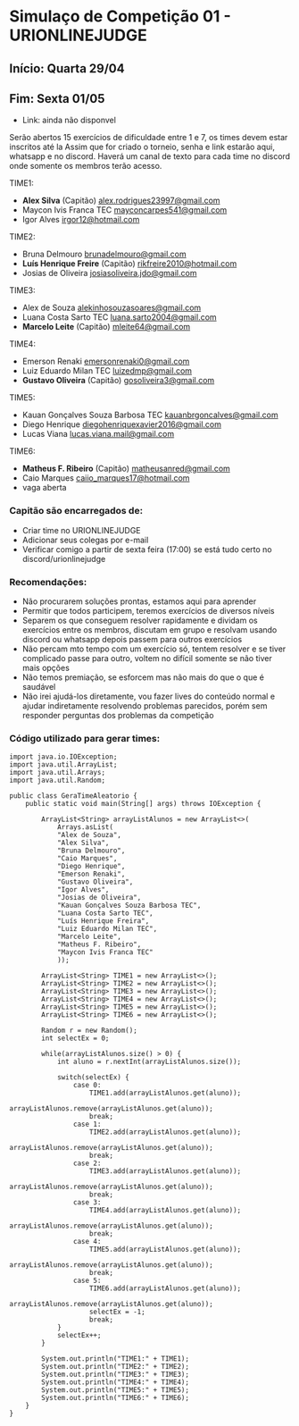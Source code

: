 # Simulaço de Competição 01 - URIONLINEJUDGE
## Início: Quarta 29/04
## Fim: Sexta 01/05

- Link: ainda não disponvel

Serão abertos 15 exercícios de dificuldade entre 1 e 7, os times devem estar inscritos até la
Assim que for criado o torneio, senha e link estarão aqui, whatsapp e no discord.
Haverá um canal de texto para cada time no discord onde somente os membros terão acesso.

TIME1: 
- **Alex Silva** (Capitão) <alex.rodrigues23997@gmail.com>
- Maycon Ivis Franca TEC <mayconcarpes541@gmail.com>
- Igor Alves <irgor12@hotmail.com>

TIME2:
- Bruna Delmouro <brunadelmouro@gmail.com>
- **Luís Henrique Freire** (Capitão) <rikfreire2010@hotmail.com>
- Josias de Oliveira <josiasoliveira.jdo@gmail.com>

TIME3: 
- Alex de Souza <alekinhosouzasoares@gmail.com>
- Luana Costa Sarto TEC <luana.sarto2004@gmail.com>
- **Marcelo Leite** (Capitão) <mleite64@gmail.com>

TIME4:
- Emerson Renaki <emersonrenaki0@gmail.com>
- Luiz Eduardo Milan TEC <luizedmp@gmail.com>
- **Gustavo Oliveira** (Capitão) <gosoliveira3@gmail.com>

TIME5:
- Kauan Gonçalves Souza Barbosa TEC <kauanbrgoncalves@gmail.com>
- Diego Henrique <diegohenriquexavier2016@gmail.com>
- Lucas Viana <lucas.viana.mail@gmail.com>

TIME6:
- **Matheus F. Ribeiro** (Capitão) <matheusanred@gmail.com>
- Caio Marques <caiio_marques17@hotmail.com>
- vaga aberta

### Capitão são encarregados de:

- Criar time no URIONLINEJUDGE
- Adicionar seus colegas por e-mail
- Verificar comigo a partir de sexta feira (17:00) se está tudo certo no discord/urionlinejudge

### Recomendações:

- Não procurarem soluções prontas, estamos aqui para aprender
- Permitir que todos participem, teremos exercícios de diversos níveis
- Separem os que conseguem resolver rapidamente e dividam os exercícios entre os membros, discutam em grupo e resolvam usando discord ou whatsapp depois passem para outros exercícios
- Não percam mto tempo com um exercício só, tentem resolver e se tiver complicado passe para outro, voltem no difícil somente se não tiver mais opções
- Não temos premiação, se esforcem mas não mais do que o que é saudável
- Não irei ajudá-los diretamente, vou fazer lives do conteúdo normal e ajudar indiretamente resolvendo problemas parecidos, porém sem responder perguntas dos problemas da competição 

### Código utilizado para gerar times:

```
import java.io.IOException;
import java.util.ArrayList;
import java.util.Arrays;
import java.util.Random;

public class GeraTimeAleatorio {
    public static void main(String[] args) throws IOException {
        
        ArrayList<String> arrayListAlunos = new ArrayList<>(
            Arrays.asList(
            "Alex de Souza",
            "Alex Silva",
            "Bruna Delmouro",
            "Caio Marques",
            "Diego Henrique",
            "Emerson Renaki",
            "Gustavo Oliveira",
            "Igor Alves",
            "Josias de Oliveira",
            "Kauan Gonçalves Souza Barbosa TEC",
            "Luana Costa Sarto TEC",
            "Luís Henrique Freira",
            "Luiz Eduardo Milan TEC",
            "Marcelo Leite",
            "Matheus F. Ribeiro",
            "Maycon Ivis Franca TEC"
            ));
        
        ArrayList<String> TIME1 = new ArrayList<>();
        ArrayList<String> TIME2 = new ArrayList<>();
        ArrayList<String> TIME3 = new ArrayList<>();
        ArrayList<String> TIME4 = new ArrayList<>();
        ArrayList<String> TIME5 = new ArrayList<>();
        ArrayList<String> TIME6 = new ArrayList<>();
        
        Random r = new Random();
        int selectEx = 0;
        
        while(arrayListAlunos.size() > 0) {
            int aluno = r.nextInt(arrayListAlunos.size());
            
            switch(selectEx) {
                case 0:
                    TIME1.add(arrayListAlunos.get(aluno));
                    arrayListAlunos.remove(arrayListAlunos.get(aluno));
                    break;
                case 1:
                    TIME2.add(arrayListAlunos.get(aluno));
                    arrayListAlunos.remove(arrayListAlunos.get(aluno));
                    break;
                case 2:
                    TIME3.add(arrayListAlunos.get(aluno));
                    arrayListAlunos.remove(arrayListAlunos.get(aluno));
                    break;
                case 3:
                    TIME4.add(arrayListAlunos.get(aluno));
                    arrayListAlunos.remove(arrayListAlunos.get(aluno));   
                    break;
                case 4:
                    TIME5.add(arrayListAlunos.get(aluno));
                    arrayListAlunos.remove(arrayListAlunos.get(aluno));     
                    break;
                case 5:
                    TIME6.add(arrayListAlunos.get(aluno));
                    arrayListAlunos.remove(arrayListAlunos.get(aluno));                    
                    selectEx = -1;
                    break;
            }
            selectEx++;
        }
        
        System.out.println("TIME1:" + TIME1);
        System.out.println("TIME2:" + TIME2);
        System.out.println("TIME3:" + TIME3);
        System.out.println("TIME4:" + TIME4);
        System.out.println("TIME5:" + TIME5);
        System.out.println("TIME6:" + TIME6);
    }
}
```
